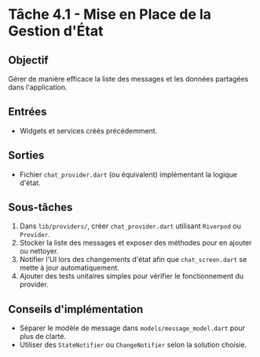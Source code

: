 # Tâche 4.1 - Mise en Place de la Gestion d'État

## Objectif
Gérer de manière efficace la liste des messages et les données partagées dans l'application.

## Entrées
- Widgets et services créés précédemment.

## Sorties
- Fichier `chat_provider.dart` (ou équivalent) implémentant la logique d'état.

## Sous-tâches
1. Dans `lib/providers/`, créer `chat_provider.dart` utilisant `Riverpod` ou `Provider`.
2. Stocker la liste des messages et exposer des méthodes pour en ajouter ou nettoyer.
3. Notifier l'UI lors des changements d'état afin que `chat_screen.dart` se mette à jour automatiquement.
4. Ajouter des tests unitaires simples pour vérifier le fonctionnement du provider.

## Conseils d'implémentation
- Séparer le modèle de message dans `models/message_model.dart` pour plus de clarté.
- Utiliser des `StateNotifier` ou `ChangeNotifier` selon la solution choisie.
